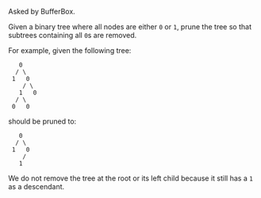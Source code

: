 Asked by BufferBox.

Given a binary tree where all nodes are either `0` or `1`, prune the tree so that subtrees containing all `0`s are removed.

For example, given the following tree:
```
   0
  / \
 1   0
    / \
   1   0
  / \
 0   0
```
should be pruned to:
```
   0
  / \
 1   0
    /
   1
```
We do not remove the tree at the root or its left child because it still has a `1` as a descendant.
